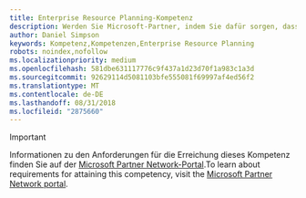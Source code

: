 ```yaml
---
title: Enterprise Resource Planning-Kompetenz
description: Werden Sie Microsoft-Partner, indem Sie dafür sorgen, dass Sie für die Entwicklung und Bereitstellung von Microsoft Dynamics-Lösungen für ERP-Anforderungen (Enterprise Resource Planning) anerkannt werden.
author: Daniel Simpson
keywords: Kompetenz,Kompetenzen,Enterprise Resource Planning
robots: noindex,nofollow
ms.localizationpriority: medium
ms.openlocfilehash: 581dbe631117776c9f437a1d23d70f1a983c1a3d
ms.sourcegitcommit: 92629114d5081103bfe555081f69997af4ed56f2
ms.translationtype: MT
ms.contentlocale: de-DE
ms.lasthandoff: 08/31/2018
ms.locfileid: "2875660"
---
```

>[!IMPORTANT]
><span data-ttu-id="a610c-104">Informationen zu den Anforderungen für die Erreichung dieses Kompetenz finden Sie auf der [Microsoft Partner Network-Portal](https://partner.microsoft.com/membership/competencies).</span><span class="sxs-lookup"><span data-stu-id="a610c-104">To learn about requirements for attaining this competency, visit the [Microsoft Partner Network portal](https://partner.microsoft.com/membership/competencies).</span></span>

<!--
#Enterprise Resource Planning 
Become a Microsoft partner by proving your organization’s caliber in developing and deploying Dynamics solutions for enterprise resource planning needs.

##ERP Reseller option
The Enterprise Resource Planning (ERP) Reseller option is ideal for partners who want to prove their capability by meeting revenue thresholds. Complete all the steps within the option to attain the Enterprise Resource Planning competency.

###Gold

Your organization must meet the performance thresholds.

    - **Developed Markets**
    -   Partner must have earned a total annual gross license revenue of US$175,000
  
    - **Developing Markets**
        - Partner must have earned  a total annual gross license revenue of US$75,000 

        - Meet Revenue Requirements for Microsoft Dynamics AX on Premise & Dynamics AX online; Dynamics GP, Dynamics SL, Dynamics NAV and/or Dynamics 365 Plan or Unified Operations Plan.  
-->



